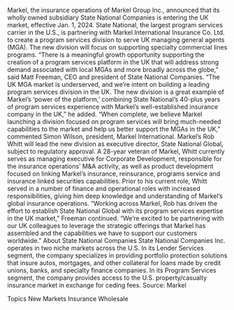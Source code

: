 Markel, the insurance operations of Markel Group Inc., announced that its wholly owned subsidiary State National Companies is entering the UK market, effective Jan. 1, 2024.
State National, the largest program services carrier in the U.S., is partnering with Markel International Insurance Co. Ltd. to create a program services division to serve UK managing general agents (MGA). The new division will focus on supporting specialty commercial lines programs.
“There is a meaningful growth opportunity supporting the creation of a program services platform in the UK that will address strong demand associated with local MGAs and more broadly across the globe,” said Matt Freeman, CEO and president of State National Companies.
“The UK MGA market is underserved, and we’re intent on building a leading program services division in the UK. The new division is a great example of Markel’s ‘power of the platform,’ combining State National’s 40-plus years of program services experience with Markel’s well-established insurance company in the UK,” he added.
“When complete, we believe Markel launching a division focused on program services will bring much-needed capabilities to the market and help us better support the MGAs in the UK,” commented Simon Wilson, president, Markel International.
Markel’s Rob Whitt will lead the new division as executive director, State National Global, subject to regulatory approval. A 28-year veteran of Markel, Whitt currently serves as managing executive for Corporate Development, responsible for the insurance operations’ M&A activity, as well as product development focused on linking Markel’s insurance, reinsurance, programs service and insurance linked securities capabilities. Prior to his current role, Whitt served in a number of finance and operational roles with increased responsibilities, giving him deep knowledge and understanding of Markel’s global insurance operations.
“Working across Markel, Rob has driven the effort to establish State National Global with its program services expertise in the UK market,” Freeman continued. “We’re excited to be partnering with our UK colleagues to leverage the strategic offerings that Markel has assembled and the capabilities we have to support our customers worldwide.”
About State National Companies
State National Companies Inc. operates in two niche markets across the U.S. In its Lender Services segment, the company specializes in providing portfolio protection solutions that insure autos, mortgages, and other collateral for loans made by credit unions, banks, and specialty finance companies. In its Program Services segment, the company provides access to the U.S. property/casualty insurance market in exchange for ceding fees.
Source: Markel

Topics
New Markets
Insurance Wholesale
